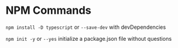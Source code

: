 # NPM Commands

`npm install -D typescript` or `--save-dev` with devDependencies

`npm init -y` or `--yes` initialize a package.json file without questions
